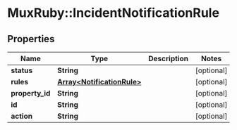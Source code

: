 # MuxRuby::IncidentNotificationRule

## Properties
Name | Type | Description | Notes
------------ | ------------- | ------------- | -------------
**status** | **String** |  | [optional] 
**rules** | [**Array&lt;NotificationRule&gt;**](NotificationRule.md) |  | [optional] 
**property_id** | **String** |  | [optional] 
**id** | **String** |  | [optional] 
**action** | **String** |  | [optional] 


